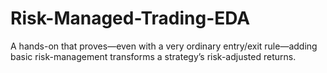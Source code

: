 # Risk-Managed-Trading-EDA
A hands-on that proves—even with a very ordinary entry/exit rule—adding basic risk-management transforms a strategy’s risk-adjusted returns.
